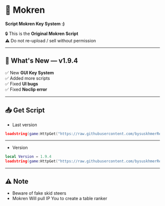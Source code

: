 # 🥷 Mokren  
**Script Mokren Key System :)**  

🔒 This is the **Original Mokren Script**  
⚠️ Do not re-upload / sell without permission  

---

## 🚀 What's New — v1.9.4  
✅ New **GUI Key System**  
✅ Added more scripts  
✅ Fixed **UI bugs**  
✅ Fixed **Noclip error**  

---

## 📥 Get Script 
- Last version 
```Lua
loadstring(game:HttpGet("https://raw.githubusercontent.com/bysuskhmerReal/mokren/refs/heads/main/mokren/version/last%20version%20Load"))()
```

---

- Version
```Lua
local Version = 1.9.4
loadstring(game:HttpGet("https://raw.githubusercontent.com/bysuskhmerReal/mokren/refs/heads/main/mokren/version/" .. tostring(Version)))()
```

---

## ⚠️ Note
- Beware of fake skid steers
- Mokren Will pull IP You to create a table ranker
